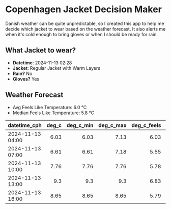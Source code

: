
# Copenhagen Jacket Decision Maker

Danish weather can be quite unpredictable, so I created this app to help me decide which jacket to wear based on the weather forecast. 
It also alerts me when it's cold enough to bring gloves or when I should be ready for rain.

## What Jacket to wear?

- **Datetime**: 2024-11-13 02:28
- **Jacket**: Regular Jacket with Warm Layers
- **Rain?** No
- **Gloves?** Yes

## Weather Forecast
- Avg Feels Like Temperature: 6.0 °C
- Median Feels Like Temperature: 5.8 °C

| datetime_cph     |   deg_c |   deg_c_min |   deg_c_max |   deg_c_feels | weather   | wind   | rain   |
|:-----------------|--------:|------------:|------------:|--------------:|:----------|:-------|:-------|
| 2024-11-13 04:00 |    6.03 |        6.03 |        7.13 |          6.03 | Clouds    | Low    | None   |
| 2024-11-13 07:00 |    6.61 |        6.61 |        7.18 |          5.55 | Clouds    | Low    | None   |
| 2024-11-13 10:00 |    7.76 |        7.76 |        7.76 |          5.78 | Clouds    | Low    | None   |
| 2024-11-13 13:00 |    9.3  |        9.3  |        9.3  |          6.83 | Clouds    | Low    | None   |
| 2024-11-13 16:00 |    8.65 |        8.65 |        8.65 |          5.79 | Clouds    | Medium | None   |
        
